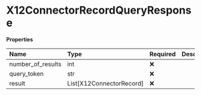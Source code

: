 # X12ConnectorRecordQueryResponse

**Properties**

| Name              | Type                     | Required | Description |
| :---------------- | :----------------------- | :------- | :---------- |
| number_of_results | int                      | ❌       |             |
| query_token       | str                      | ❌       |             |
| result            | List[X12ConnectorRecord] | ❌       |             |

